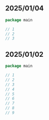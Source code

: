 ## 2025/01/04

```go
package main

// 1
// 2
// 3
```

## 2025/01/02

```go
package main

// 1
// 2
// 3
// 4
// 5
// 6
// 7
// 8
// 9
```
